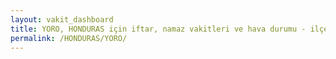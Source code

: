```yaml
---
layout: vakit_dashboard
title: YORO, HONDURAS için iftar, namaz vakitleri ve hava durumu - ilçe/eyalet seç
permalink: /HONDURAS/YORO/
---
```


<script type="text/javascript">
  var GLOBAL_COUNTRY = 'HONDURAS';
  var GLOBAL_CITY = 'YORO';
  var GLOBAL_STATE = '';
  var lat = 72;
  var lon = 21;
</script>
